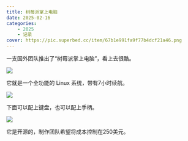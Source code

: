 ```yaml
---
title: 树莓派掌上电脑
date: 2025-02-16
categories: 
    - 2025
    - 记录
cover: https://pic.superbed.cc/item/67b1e991fa9f77b4dcf21a46.png
---
```



一支国外团队推出了“树莓派掌上电脑”，看上去很酷。

![](https://pic.superbed.cc/item/67b1e9ecfa9f77b4dcf21dfb.png)

它就是一个全功能的 Linux 系统，带有7小时续航。

![](https://pic.superbed.cc/item/67b1ea06fa9f77b4dcf21f06.png)

下面可以配上键盘，也可以配上手柄。

![](https://pic.superbed.cc/item/67b1ea2cfa9f77b4dcf220a0.png)

它是开源的，制作团队希望将成本控制在250美元。
